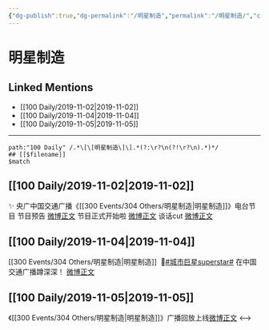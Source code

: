 ```yaml
---
{"dg-publish":true,"dg-permalink":"/明星制造","permalink":"/明星制造/","created":"2023-03-29T22:22:40.000+08:00","updated":"2023-04-10T17:08:24.000+08:00"}
---
```


# 明星制造

## Linked Mentions
- [[100 Daily/2019-11-02\|2019-11-02]]
- [[100 Daily/2019-11-04\|2019-11-04]]
- [[100 Daily/2019-11-05\|2019-11-05]]


---

```expander
path:"100 Daily" /.*\[\[明星制造\]\].*(?:\r?\n(?!\r?\n).*)*/
## [[$filename]]
$match
```
## [[100 Daily/2019-11-02\|2019-11-02]]
✨ 央广中国交通广播《[[300 Events/304 Others/明星制造\|明星制造]]》电台节目
节目预告 [微博正文](https://m.weibo.cn/6466290670/4434152260350492)
节目正式开始啦 [微博正文](https://m.weibo.cn/6466290670/4434211853172698)
谈话cut [微博正文](https://m.weibo.cn/6466290670/4434277481117102)
## [[100 Daily/2019-11-04\|2019-11-04]]
[[300 Events/304 Others/明星制造\|明星制造]]
 🌿[#城市巨星superstar#](https://s.weibo.com/weibo?q=%23%E5%9F%8E%E5%B8%82%E5%B7%A8%E6%98%9Fsuperstar%23)
在中国交通广播蹲深深！
[微博正文](https://m.weibo.cn/6466290670/4434941641393654)
## [[100 Daily/2019-11-05\|2019-11-05]]
《[[300 Events/304 Others/明星制造\|明星制造]]》广播回放上线[微博正文](https://m.weibo.cn/6466290670/4435230246572230)
<-->